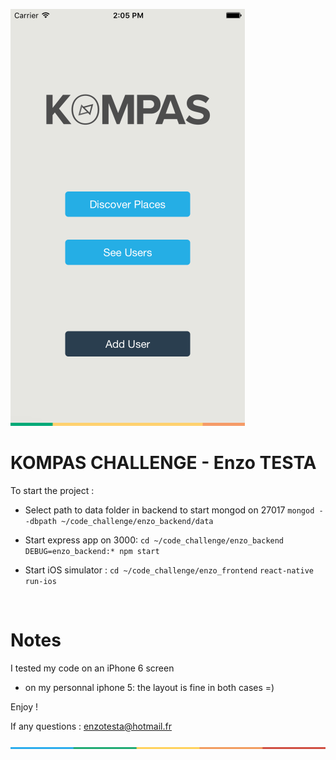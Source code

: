![Logo](./resources/Kompas.png)

# KOMPAS CHALLENGE - Enzo TESTA

To start the project : 

- Select path to data folder in backend to start mongod on 27017
`mongod --dbpath ~/code_challenge/enzo_backend/data`

- Start express app on 3000: 
`cd ~/code_challenge/enzo_backend`
`DEBUG=enzo_backend:* npm start`

- Start iOS simulator : 
`cd ~/code_challenge/enzo_frontend`
`react-native run-ios`

<br>

# Notes 

I tested my code on an iPhone 6 screen 
+ on my personnal iphone 5: 
the layout is fine in both cases =)

Enjoy !

If any questions : enzotesta@hotmail.fr

![Color_Strip](./resources/ColourStrip.jpg)
